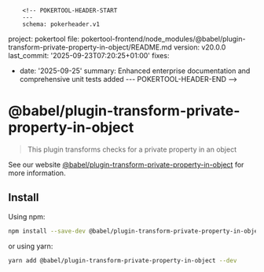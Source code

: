         <!-- POKERTOOL-HEADER-START
        ---
        schema: pokerheader.v1
project: pokertool
file: pokertool-frontend/node_modules/@babel/plugin-transform-private-property-in-object/README.md
version: v20.0.0
last_commit: '2025-09-23T07:20:25+01:00'
fixes:
- date: '2025-09-25'
  summary: Enhanced enterprise documentation and comprehensive unit tests added
        ---
        POKERTOOL-HEADER-END -->
# @babel/plugin-transform-private-property-in-object

> This plugin transforms checks for a private property in an object

See our website [@babel/plugin-transform-private-property-in-object](https://babeljs.io/docs/babel-plugin-transform-private-property-in-object) for more information.

## Install

Using npm:

```sh
npm install --save-dev @babel/plugin-transform-private-property-in-object
```

or using yarn:

```sh
yarn add @babel/plugin-transform-private-property-in-object --dev
```
